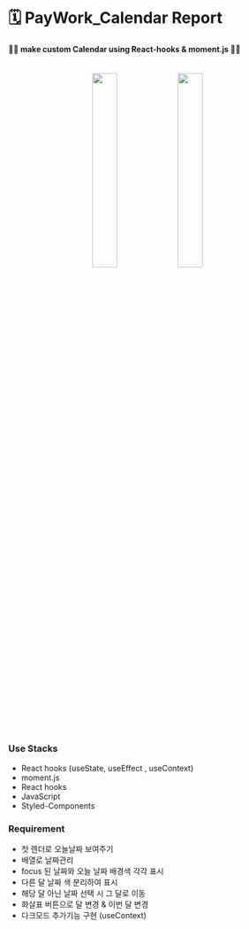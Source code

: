 # 🗓 PayWork_Calendar Report

#### 🙌🏻 make custom Calendar using React-hooks & moment.js 🙌🏻

<br/>
<div align = 'center'>
 <img src = 'https://user-images.githubusercontent.com/80618616/141307696-06401d1e-c04b-4054-9ae2-73e917837f81.png' width = 30%/>
 <img src = 'https://user-images.githubusercontent.com/80618616/141307803-749bfb6e-9017-4456-82e7-c6cc02143b2f.png' width = 30%/>
</div>
<br/>

### Use Stacks

- React hooks (useState, useEffect , useContext)
- moment.js
- React hooks
- JavaScript
- Styled-Components 

### Requirement

- 첫 렌더로 오늘날짜 보여주기
- 배열로 날짜관리  
- focus 된 날짜와 오늘 날짜 배경색 각각 표시
- 다른 달 날짜 색 분리하여 표시
- 해당 달 아닌 날짜 선택 시 그 달로 이동
- 화살표 버튼으로 달 변경 & 이번 달 변경
- 다크모드 추가기능 구현 (useContext)


